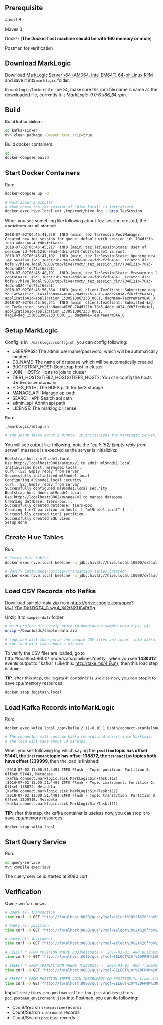 ## Prerequisite

Java 1.8

Maven 3

Docker (**The Docker host machine should be with 16G memory or more**)

Postman for verification

## Download MarkLogic

Download [MarkLogic Server x64 (AMD64, Intel EM64T) 64-bit Linux RPM](https://developer.marklogic.com/products) and save it into `marklogic` folder.

In `marklogic/Dockerfile`  line 24, make sure the rpm file name is same as the downloaded file, currently it is *MarkLogic-9.0-6.x86_64.rpm*.



## Build

Build kafka sinker:

```bash
cd kafka-sinker
mvn clean package -Dmaven.test.skip=true
```

Build docker containers:

```bash
cd ..
docker-compose build
```



## Start Docker Containers

Run:

```bash
docker-compose up -d

# Wait about 2 minutes
# Then check the Tez session of "hive.local" is initialized
docker exec hive.local cat /tmp/root/hive.log | grep TezSession
```



When you see something like following about Tez session created, the containers are all started:

```properties
2018-07-02T06:45:41,950  INFO [main] tez.TezSessionPoolManager: Created new tez session for queue: default with session id: 704d121b-70a3-4ddc-a024-fdb7fcf6e3e1
2018-07-02T06:45:45,217  INFO [main] tez.TezSessionState: User of session id 704d121b-70a3-4ddc-a024-fdb7fcf6e3e1 is root
2018-07-02T06:45:47,102  INFO [main] tez.TezSessionState: Opening new Tez Session (id: 704d121b-70a3-4ddc-a024-fdb7fcf6e3e1, scratch dir: hdfs://hive.local:9000/tmp/hive/root/_tez_session_dir/704d121b-70a3-4ddc-a024-fdb7fcf6e3e1)
2018-07-02T06:45:48,791  INFO [main] tez.TezSessionState: Prewarming 1 containers  (id: 704d121b-70a3-4ddc-a024-fdb7fcf6e3e1, scratch dir: hdfs://hive.local:9000/tmp/hive/root/_tez_session_dir/704d121b-70a3-4ddc-a024-fdb7fcf6e3e1)
2018-07-02T06:45:56,684  INFO [main] client.TezClient: Submitting dag to TezSession, sessionName=HIVE-704d121b-70a3-4ddc-a024-fdb7fcf6e3e1, applicationId=application_1530513907233_0001, dagName=TezPreWarmDAG_0
2018-07-02T06:45:56,941  INFO [main] client.TezClient: Submitted dag to TezSession, sessionName=HIVE-704d121b-70a3-4ddc-a024-fdb7fcf6e3e1, applicationId=application_1530513907233_0001, dagId=dag_1530513907233_0001_1, dagName=TezPreWarmDAG_0
```



## Setup MarkLogic

Config is in `./marklogic/config.sh`, you can config following:

- USER/PASS: The admin username/password, which will be automatically created
- DB_NAME: The name of database, which will be automatically created
- BOOTSTRAP_HOST: Bootstrap host in cluster
- JOIN_HOSTS: Hosts to join to cluster
- TIER1_HOSTS/TIER2_HOSTS/TIER3_HOSTS: You can config the hosts the tier to be stored in
- HDFS_PATH: The HDFS path for tier3 storage
- MANAGE_API: Manage api path
- SEARCH_API: Search api path
- admin_api: Admin api path
- LICENSE: The marklogic license



Run:

```bash
./marklogic/setup.sh

# The setup takes about 1 minute. It initializes the MarkLogic Server, creates a new database and SQL views.
```

You will see output like following, note the "*curl: (52) Empty reply from server*" message is expected as the server is initializing:

```properties
Bootstrap host: ml9node1.local
Use http://localhost:8001/admin/v1 to admin ml9node1.local
Initializing host: ml9node1.local...
curl: (52) Empty reply from server
Successfully initialized ml9node1.local
Configuring ml9node1.local security...
curl: (52) Empty reply from server
Successfully configured ml9node1.local security
Bootstrap host done: ml9node1.local
Use http://localhost:8002/manage/v2 to manage database
Creating database: tiers-poc...
Successfully created database: tiers-poc
Creating tier1 partition on hosts: [ "ml9node1.local" ] ...
Successfully created tier1 partition
Successfully created SQL views
Setup done
```



## Create Hive Tables

Run:

```bash
# Create Hive tables
docker exec hive.local beeline -u jdbc:hive2://hive.local:10000/default -f /tmp/tables.sql

# Verify instrument/position/transaction tables created
docker exec hive.local beeline -u jdbc:hive2://hive.local:10000/default -e "show tables"

```



## Load CSV Records into Kafka

Download sample-data.zip from https://drive.google.com/open?id=1jYBqIDXN8QT4_C-wg4_X62fNXUE4RfBg

Unzip it to `sample-data` folder.

```bash
# With project dir, unzip <path-to-downloaded-sample-data.zip>, eg:
unzip ~/Downloads/sample-data.zip

# Logstash will then parse the sample CSV files and insert into kafka.
# The load will take about 5 minutes.
```



To verify the CSV files are loaded, go to http://localhost:9600/_node/stats/pipelines?pretty , when you see **1430312** events output to "kafka" (Like this: http://take.ms/4iEUn), then this load step is done. 



**TIP**: after this step, the logstash container is useless now, you can stop it to save cpu/memory resources:

```bash
docker stop logstash.local
```



## Load Kafka Records into MarkLogic

Run:

```bash
docker exec kafka.local /opt/kafka_2.11-0.10.1.0/bin/connect-standalone.sh /config/kafka-connect-standalone.properties /config/kafka-sink.properties

# The connector will consume kafka records and insert into MarkLogic
# The load will take about 10 minutes.
```



When you see following log which saying the **`position` topic has offset 51441, the `instrument` topic has offset 138872, the `transaction` topics both have offset 1239999**, then the load is finished:

```properties
[2018-07-02 11:00:51,449] INFO Flush - Topic position, Partition 0, Offset 51441, Metadata  (kafka.connect.marklogic.sink.MarkLogicSinkTask:112)
[2018-07-02 11:00:51,449] INFO Flush - Topic instrument, Partition 0, Offset 138872, Metadata  (kafka.connect.marklogic.sink.MarkLogicSinkTask:112)
[2018-07-02 11:00:51,449] INFO Flush - Topic transaction, Partition 0, Offset 1239999, Metadata  (kafka.connect.marklogic.sink.MarkLogicSinkTask:112)
```



**TIP**: after this step, the kafka container is useless now, you can stop it to save cpu/memory resources:

```bash
docker stop kafka.local
```



## Start Query Service

Run:

```bash
cd query-service
mvn compile exec:java
```



The query service is started at 8080 port.



## Verification



Query performance:

```bash
# Query all transaction
time curl -X GET "http://localhost:8080/query?sql=select%20%2A%20from%20transaction&format=json" > /dev/null

# Query all position
time curl -X GET "http://localhost:8080/query?sql=select%20%2A%20from%20position&format=json" > /dev/null

# Query all instrument
time curl -X GET "http://localhost:8080/query?sql=select%20%2A%20from%20instrument&format=json" > /dev/null

# SELECT * FROM POSITION WHERE BusinessDate > '2017-01-01' AND BusinessDate < '2018-12-31'
time curl -X GET "http://localhost:8080/query?sql=SELECT%20*%20FROM%20POSITION%20WHERE%20BusinessDate%20%3E%20'2017-01-01'%20AND%20BusinessDate%20%3C%20'2018-12-31'" > /dev/null

# SELECT * FROM TRANSACTION WHERE TradeDate > '2017-01-01' AND TradeDate < '2018-12-31'
time curl -X GET "http://localhost:8080/query?sql=SELECT%20*%20FROM%20TRANSACTION%20WHERE%20TradeDate%20%3E%20'2017-01-01'%20AND%20TradeDate%20%3C%20'2018-12-31'" > /dev/null

# SELECT * FROM POSITION INNER JOIN INSTRUMENT ON POSITION.InstrumentId=INSTRUMENT.InstrumentId WHERE INSTRUMENT.AddedDate > '2001-01-01' AND INSTRUMENT.AddedDate < '2018-12-31'
time curl -X GET "http://localhost:8080/query?sql=SELECT%20*%20FROM%20POSITION%20INNER%20JOIN%20INSTRUMENT%20ON%20POSITION.InstrumentId%3DINSTRUMENT.InstrumentId%20WHERE%20INSTRUMENT.AddedDate%20%3E%20'2001-01-01'%20AND%20INSTRUMENT.AddedDate%20%3C%20'2018-12-31'" > /dev/null
```



Import `test/tiers-poc.postman_collection.json` and  `test/tiers-poc.postman_environment.json` into Postman, you can do following:

- Count/Search `transaction` records
- Count/Search `instrument` records
- Count/Search `position` records

